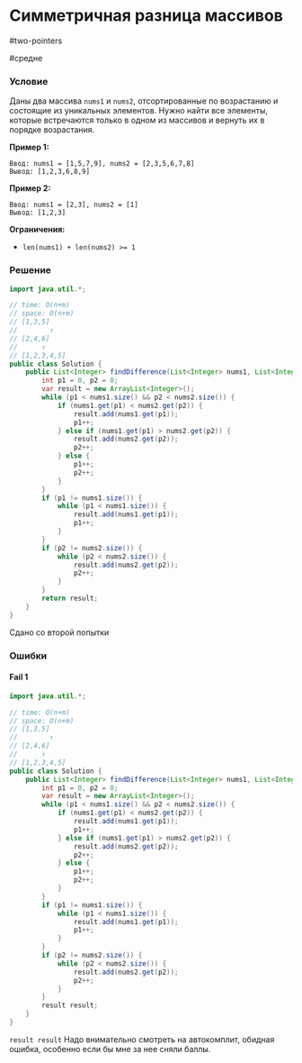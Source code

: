 # Симметричная разница массивов

#two-pointers

#средне
### Условие

Даны два массива `nums1` и `nums2`, отсортированные по возрастанию и состоящие из уникальных элементов. Нужно найти все элементы, которые встречаются только в одном из массивов и вернуть их в порядке возрастания.

**Пример 1:**  

```
Ввод: nums1 = [1,5,7,9], nums2 = [2,3,5,6,7,8]
Вывод: [1,2,3,6,8,9]
```

**Пример 2:**

```
Ввод: nums1 = [2,3], nums2 = [1]
Вывод: [1,2,3]
```

**Ограничения:**

- `len(nums1) + len(nums2) >= 1`

### Решение

```Java
import java.util.*;

// time: O(n+m)
// space: O(n+m)
// [1,3,5]
//        ↑
// [2,4,6]
//      ↑
// [1,2,3,4,5]
public class Solution {
    public List<Integer> findDifference(List<Integer> nums1, List<Integer> nums2) {
        int p1 = 0, p2 = 0;
        var result = new ArrayList<Integer>();
        while (p1 < nums1.size() && p2 < nums2.size()) {
            if (nums1.get(p1) < nums2.get(p2)) {
                result.add(nums1.get(p1));
                p1++;
            } else if (nums1.get(p1) > nums2.get(p2)) {
                result.add(nums2.get(p2));
                p2++;
            } else {
                p1++;
                p2++;
            }
        }
        if (p1 != nums1.size()) {
            while (p1 < nums1.size()) {
                result.add(nums1.get(p1));
                p1++;
            }
        }
        if (p2 != nums2.size()) {
            while (p2 < nums2.size()) {
                result.add(nums2.get(p2));
                p2++;
            }
        }
        return result;
    }
}
```

Сдано со второй попытки

### Ошибки

#### Fail 1

```Java
import java.util.*;

// time: O(n+m)
// space: O(n+m)
// [1,3,5]
//        ↑
// [2,4,6]
//      ↑
// [1,2,3,4,5]
public class Solution {
    public List<Integer> findDifference(List<Integer> nums1, List<Integer> nums2) {
        int p1 = 0, p2 = 0;
        var result = new ArrayList<Integer>();
        while (p1 < nums1.size() && p2 < nums2.size()) {
            if (nums1.get(p1) < nums2.get(p2)) {
                result.add(nums1.get(p1));
                p1++;
            } else if (nums1.get(p1) > nums2.get(p2)) {
                result.add(nums2.get(p2));
                p2++;
            } else {
                p1++;
                p2++;
            }
        }
        if (p1 != nums1.size()) {
            while (p1 < nums1.size()) {
                result.add(nums1.get(p1));
                p1++;
            }
        }
        if (p2 != nums2.size()) {
            while (p2 < nums2.size()) {
                result.add(nums2.get(p2));
                p2++;
            }
        }
        result result;
    }
}
```

`result result` Надо внимательно смотреть на автокомплит, обидная ошибка, особенно если бы мне за нее сняли баллы.